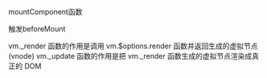 mountComponent函数

触发beforeMount

vm._render 函数的作用是调用 vm.$options.render 函数并返回生成的虚拟节点(vnode)
vm._update 函数的作用是把 vm._render 函数生成的虚拟节点渲染成真正的 DOM